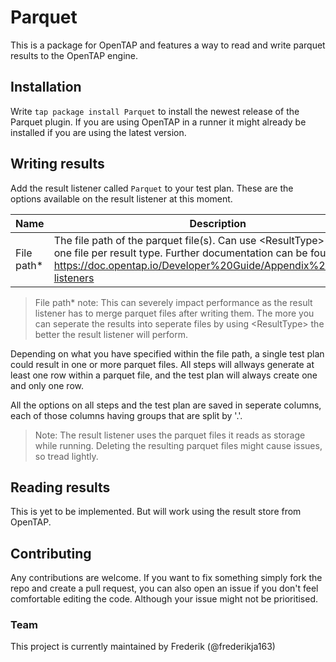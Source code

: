 # Parquet
This is a package for OpenTAP and features a way to read and write parquet results to the OpenTAP engine.

## Installation
Write `tap package install Parquet` to install the newest release of the Parquet plugin.
If you are using OpenTAP in a runner it might already be installed if you are using the latest version.

## Writing results
Add the result listener called `Parquet` to your test plan.
These are the options available on the result listener at this moment.

| Name | Description | Default value |
|-|-|-|
| File path*  | The file path of the parquet file(s). Can use \<ResultType> to have one file per result type. Further documentation can be found here: https://doc.opentap.io/Developer%20Guide/Appendix%20A/#result-listeners | Results/\<TestPlanName>.\<Date>.parquet |

> File path* note: This can severely impact performance as the result listener has to merge parquet files after writing them. The more you can seperate the results into seperate files by using \<ResultType> the better the result listener will perform.

Depending on what you have specified within the file path, a single test plan could result in one or more parquet files. All steps will allways generate at least one row within a parquet file, and the test plan will always create one and only one row.

All the options on all steps and the test plan are saved in seperate columns, each of those columns having groups that are split by '.'.
> Note: The result listener uses the parquet files it reads as storage while running. Deleting the resulting parquet files might cause issues, so tread lightly.

## Reading results
This is yet to be implemented. But will work using the result store from OpenTAP.

## Contributing
Any contributions are welcome. If you want to fix something simply fork the repo and create a pull request, you can also open an issue if you don't feel comfortable editing the code. Although your issue might not be prioritised.

### Team
This project is currently maintained by
Frederik (@frederikja163)